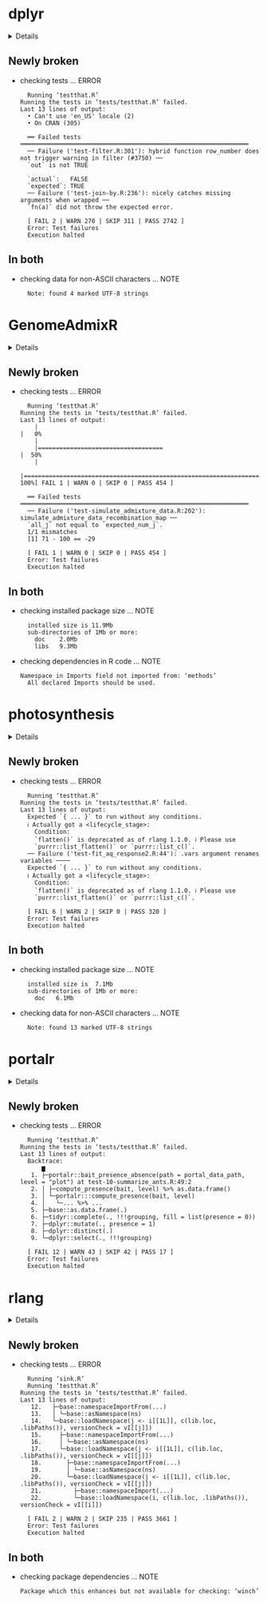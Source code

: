 # dplyr

<details>

* Version: 1.1.0
* GitHub: https://github.com/tidyverse/dplyr
* Source code: https://github.com/cran/dplyr
* Date/Publication: 2023-01-29 22:50:02 UTC
* Number of recursive dependencies: 95

Run `revdepcheck::cloud_details(, "dplyr")` for more info

</details>

## Newly broken

*   checking tests ... ERROR
    ```
      Running ‘testthat.R’
    Running the tests in ‘tests/testthat.R’ failed.
    Last 13 lines of output:
      • Can't use 'en_US' locale (2)
      • On CRAN (305)
      
      ══ Failed tests ════════════════════════════════════════════════════════════════
      ── Failure ('test-filter.R:301'): hybrid function row_number does not trigger warning in filter (#3750) ──
      `out` is not TRUE
      
      `actual`:   FALSE
      `expected`: TRUE 
      ── Failure ('test-join-by.R:236'): nicely catches missing arguments when wrapped ──
      `fn(a)` did not throw the expected error.
      
      [ FAIL 2 | WARN 270 | SKIP 311 | PASS 2742 ]
      Error: Test failures
      Execution halted
    ```

## In both

*   checking data for non-ASCII characters ... NOTE
    ```
      Note: found 4 marked UTF-8 strings
    ```

# GenomeAdmixR

<details>

* Version: 2.1.7
* GitHub: https://github.com/thijsjanzen/GenomeAdmixR
* Source code: https://github.com/cran/GenomeAdmixR
* Date/Publication: 2022-03-01 21:10:15 UTC
* Number of recursive dependencies: 104

Run `revdepcheck::cloud_details(, "GenomeAdmixR")` for more info

</details>

## Newly broken

*   checking tests ... ERROR
    ```
      Running ‘testthat.R’
    Running the tests in ‘tests/testthat.R’ failed.
    Last 13 lines of output:
        |                                                                      |   0%
        |                                                                            
        |===================================                                   |  50%
        |                                                                            
        |======================================================================| 100%[ FAIL 1 | WARN 0 | SKIP 0 | PASS 454 ]
      
      ══ Failed tests ════════════════════════════════════════════════════════════════
      ── Failure ('test-simulate_admixture_data.R:202'): simulate_admixture_data_recombination_map ──
      `all_j` not equal to `expected_num_j`.
      1/1 mismatches
      [1] 71 - 100 == -29
      
      [ FAIL 1 | WARN 0 | SKIP 0 | PASS 454 ]
      Error: Test failures
      Execution halted
    ```

## In both

*   checking installed package size ... NOTE
    ```
      installed size is 11.9Mb
      sub-directories of 1Mb or more:
        doc    2.0Mb
        libs   9.3Mb
    ```

*   checking dependencies in R code ... NOTE
    ```
    Namespace in Imports field not imported from: ‘methods’
      All declared Imports should be used.
    ```

# photosynthesis

<details>

* Version: 2.1.1
* GitHub: https://github.com/cdmuir/photosynthesis
* Source code: https://github.com/cran/photosynthesis
* Date/Publication: 2022-11-19 19:40:09 UTC
* Number of recursive dependencies: 135

Run `revdepcheck::cloud_details(, "photosynthesis")` for more info

</details>

## Newly broken

*   checking tests ... ERROR
    ```
      Running ‘testthat.R’
    Running the tests in ‘tests/testthat.R’ failed.
    Last 13 lines of output:
      Expected `{ ... }` to run without any conditions.
      ℹ Actually got a <lifecycle_stage>:
        Condition:
        `flatten()` is deprecated as of rlang 1.1.0. ℹ Please use
        `purrr::list_flatten()` or `purrr::list_c()`.
      ── Failure ('test-fit_aq_response2.R:44'): .vars argument renames variables ────
      Expected `{ ... }` to run without any conditions.
      ℹ Actually got a <lifecycle_stage>:
        Condition:
        `flatten()` is deprecated as of rlang 1.1.0. ℹ Please use
        `purrr::list_flatten()` or `purrr::list_c()`.
      
      [ FAIL 6 | WARN 2 | SKIP 0 | PASS 320 ]
      Error: Test failures
      Execution halted
    ```

## In both

*   checking installed package size ... NOTE
    ```
      installed size is  7.1Mb
      sub-directories of 1Mb or more:
        doc   6.1Mb
    ```

*   checking data for non-ASCII characters ... NOTE
    ```
      Note: found 13 marked UTF-8 strings
    ```

# portalr

<details>

* Version: 0.3.11
* GitHub: https://github.com/weecology/portalr
* Source code: https://github.com/cran/portalr
* Date/Publication: 2022-12-01 17:40:02 UTC
* Number of recursive dependencies: 106

Run `revdepcheck::cloud_details(, "portalr")` for more info

</details>

## Newly broken

*   checking tests ... ERROR
    ```
      Running ‘testthat.R’
    Running the tests in ‘tests/testthat.R’ failed.
    Last 13 lines of output:
      Backtrace:
          ▆
       1. ├─portalr::bait_presence_absence(path = portal_data_path, level = "plot") at test-10-summarize_ants.R:49:2
       2. │ ├─compute_presence(bait, level) %>% as.data.frame()
       3. │ └─portalr:::compute_presence(bait, level)
       4. │   └─... %>% ...
       5. ├─base::as.data.frame(.)
       6. ├─tidyr::complete(., !!!grouping, fill = list(presence = 0))
       7. ├─dplyr::mutate(., presence = 1)
       8. ├─dplyr::distinct(.)
       9. └─dplyr::select(., !!!grouping)
      
      [ FAIL 12 | WARN 43 | SKIP 42 | PASS 17 ]
      Error: Test failures
      Execution halted
    ```

# rlang

<details>

* Version: 1.0.6
* GitHub: https://github.com/r-lib/rlang
* Source code: https://github.com/cran/rlang
* Date/Publication: 2022-09-24 05:40:02 UTC
* Number of recursive dependencies: 68

Run `revdepcheck::cloud_details(, "rlang")` for more info

</details>

## Newly broken

*   checking tests ... ERROR
    ```
      Running ‘sink.R’
      Running ‘testthat.R’
    Running the tests in ‘tests/testthat.R’ failed.
    Last 13 lines of output:
       12.   ├─base::namespaceImportFrom(...)
       13.   │ └─base::asNamespace(ns)
       14.   └─base::loadNamespace(j <- i[[1L]], c(lib.loc, .libPaths()), versionCheck = vI[[j]])
       15.     ├─base::namespaceImportFrom(...)
       16.     │ └─base::asNamespace(ns)
       17.     └─base::loadNamespace(j <- i[[1L]], c(lib.loc, .libPaths()), versionCheck = vI[[j]])
       18.       ├─base::namespaceImportFrom(...)
       19.       │ └─base::asNamespace(ns)
       20.       └─base::loadNamespace(j <- i[[1L]], c(lib.loc, .libPaths()), versionCheck = vI[[j]])
       21.         ├─base::namespaceImport(...)
       22.         └─base::loadNamespace(i, c(lib.loc, .libPaths()), versionCheck = vI[[i]])
      
      [ FAIL 2 | WARN 2 | SKIP 235 | PASS 3661 ]
      Error: Test failures
      Execution halted
    ```

## In both

*   checking package dependencies ... NOTE
    ```
    Package which this enhances but not available for checking: ‘winch’
    ```

